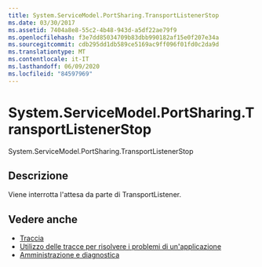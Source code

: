 ```yaml
---
title: System.ServiceModel.PortSharing.TransportListenerStop
ms.date: 03/30/2017
ms.assetid: 7404a8e8-55c2-4b48-943d-a5df22ae79f9
ms.openlocfilehash: f3e7dd85034709b83dbb990182af15e0f207e34a
ms.sourcegitcommit: cdb295dd1db589ce5169ac9ff096f01fd0c2da9d
ms.translationtype: MT
ms.contentlocale: it-IT
ms.lasthandoff: 06/09/2020
ms.locfileid: "84597969"
---
```

# <a name="systemservicemodelportsharingtransportlistenerstop"></a>System.ServiceModel.PortSharing.TransportListenerStop
System.ServiceModel.PortSharing.TransportListenerStop  
  
## <a name="description"></a>Descrizione  
 Viene interrotta l'attesa da parte di TransportListener.  
  
## <a name="see-also"></a>Vedere anche

- [Traccia](index.md)
- [Utilizzo delle tracce per risolvere i problemi di un'applicazione](using-tracing-to-troubleshoot-your-application.md)
- [Amministrazione e diagnostica](../index.md)
